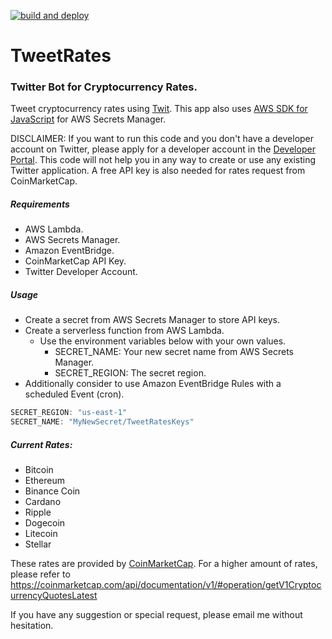 [![build and deploy](https://github.com/johefernan/tweet-rates/actions/workflows/main.yml/badge.svg?branch=master)](https://github.com/johefernan/tweet-rates/actions/workflows/main.yml)

# TweetRates

### Twitter Bot for Cryptocurrency Rates.

Tweet cryptocurrency rates using [Twit](https://www.npmjs.com/package/twit). This app also uses [AWS SDK for JavaScript](https://www.npmjs.com/package/aws-sdk) for AWS Secrets Manager.

DISCLAIMER: If you want to run this code and you don't have a developer account on Twitter, please apply for a developer account in the [Developer Portal](https://developer.twitter.com). This code will not help you in any way to create or use any existing Twitter application. A free API key is also needed for rates request from CoinMarketCap.

##### Requirements

- AWS Lambda.
- AWS Secrets Manager.
- Amazon EventBridge.
- CoinMarketCap API Key.
- Twitter Developer Account.

##### Usage

- Create a secret from AWS Secrets Manager to store API keys.
- Create a serverless function from AWS Lambda.
    - Use the environment variables below with your own values.
        - SECRET_NAME: Your new secret name from AWS Secrets Manager.
        - SECRET_REGION: The secret region.
- Additionally consider to use Amazon EventBridge Rules with a scheduled Event (cron).

```javascript
SECRET_REGION: "us-east-1"
SECRET_NAME: "MyNewSecret/TweetRatesKeys"
```

##### Current Rates:

- Bitcoin
- Ethereum
- Binance Coin
- Cardano
- Ripple
- Dogecoin
- Litecoin
- Stellar

These rates are provided by [CoinMarketCap](https://coinmarketcap.com/). For a higher amount of rates, please refer to https://coinmarketcap.com/api/documentation/v1/#operation/getV1CryptocurrencyQuotesLatest

If you have any suggestion or special request, please email me without hesitation.